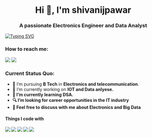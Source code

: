 <h1 align="center">Hi 👋, I'm shivanijpawar</h1>
<h3 align="center">A passionate Electronics Engineer and Data Analyst  </h3>

[![Typing SVG](https://readme-typing-svg.herokuapp.com?vCenter=true&width=500&lines=Electronics+engineer;Data+Analyst)](https://git.io/typing-svg)

### How to reach me: 
<a href="mailto: shivanijpawar2003@gmail.com">
<img src="https://img.shields.io/badge/-shivanijpawar2003@gmail.com-7B83EB?&style=for-the-badge&logo=Microsoft-outlook&logoColor=white" ></a>
<a href="https://www.linkedin.com/in/shivani-pawar-1138382a4/"><img src="https://img.shields.io/badge/Manvi-%230077B5.svg?&style=for-the-badge&logo=linkedin&logoColor=white" ></a> 




### Current Status Quo:

- 💼 I’m pursuing <strong>B Tech</strong> in <strong> Electronics and telecommunication</strong>.
- 🔭 I’m currently working on <strong>IOT and <strong> Data anlyese</strong>.
- 🌱 I’m currently learning <strong>DSA</strong>.
- 🔍 I’m looking for career opportunities in the <strong>IT</strong> industry
- 💬 Feel free to discuss with me about <strong> Electronics and Big Data</strong>




#### Things I code with
<img src="https://img.shields.io/badge/c++%20-%2300599C.svg?&style=for-the-badge&logo=c%2B%2B&logoColor=white"> <img src="https://img.shields.io/badge/python%20-%2314354C.svg?&style=for-the-badge&logo=python&logoColor=white">    <img src="https://img.shields.io/badge/javascript%20-%23323330.svg?&style=for-the-badge&logo=javascript&logoColor=%23F7DF1E"> <img src="https://img.shields.io/badge/git%20-%23F05032.svg?&style=for-the-badge&logo=git&logoColor=white"/>   <img src="http://img.shields.io/badge/-VS%20Code-000000?style=for-the-badge&logo=Visual-studio-code&logoColor=blue"> 

